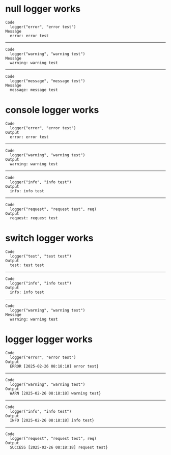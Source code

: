 # null logger works

    Code
      logger("error", "error test")
    Message
      error: error test

---

    Code
      logger("warning", "warning test")
    Message
      warning: warning test

---

    Code
      logger("message", "message test")
    Message
      message: message test

# console logger works

    Code
      logger("error", "error test")
    Output
      error: error test

---

    Code
      logger("warning", "warning test")
    Output
      warning: warning test

---

    Code
      logger("info", "info test")
    Output
      info: info test

---

    Code
      logger("request", "request test", req)
    Output
      request: request test

# switch logger works

    Code
      logger("test", "test test")
    Output
      test: test test

---

    Code
      logger("info", "info test")
    Output
      info: info test

---

    Code
      logger("warning", "warning test")
    Message
      warning: warning test

# logger logger works

    Code
      logger("error", "error test")
    Output
      ERROR [2025-02-26 08:18:18] error test}

---

    Code
      logger("warning", "warning test")
    Output
      WARN [2025-02-26 08:18:18] warning test}

---

    Code
      logger("info", "info test")
    Output
      INFO [2025-02-26 08:18:18] info test}

---

    Code
      logger("request", "request test", req)
    Output
      SUCCESS [2025-02-26 08:18:18] request test}

